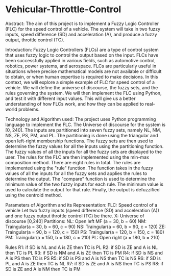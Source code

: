 # Vehicular-Throttle-Control
Abstract:
The aim of this project is to implement a Fuzzy Logic Controller (FLC) for the speed control of a vehicle. The system will take in two fuzzy inputs, speed difference (SD) and acceleration (A), and produce a fuzzy output, throttle control (TC).


Introduction:
Fuzzy Logic Controllers (FLCs) are a type of control system that uses fuzzy logic to control the output based on the input. FLCs have been successfully applied in various fields, such as automotive control, robotics, power systems, and aerospace. FLCs are particularly useful in situations where precise mathematical models are not available or difficult to obtain, or when human expertise is required to make decisions. In this context, we will explore a simple example of FLC for speed control of a vehicle. We will define the universe of discourse, the fuzzy sets, and the rules governing the system. We will then implement the FLC using Python, and test it with different input values. This will give us a better understanding of how FLCs work, and how they can be applied to real-world problems. 

Technology and Algorithm used:
The project uses Python programming language to implement the FLC. The Universe of discourse for the system is [0, 240]. The inputs are partitioned into seven fuzzy sets, namely NL, NM, NS, ZE, PS, PM, and PL. The partitioning is done using the triangular and open left-right membership functions.
The fuzzy sets are then used to determine the fuzzy values for all the inputs using the partitioning function. The fuzzy values of all the inputs for all the fuzzy sets are displayed to the user. The rules for the FLC are then implemented using the min-max composition method. There are eight rules in total.
The rules are implemented using the "rule" function. The function takes in the fuzzy values of all the inputs for all the fuzzy sets and applies the rules to determine the output. The "compare" function is used to determine the minimum value of the two fuzzy inputs for each rule. The minimum value is used to calculate the output for that rule. Finally, the output is defuzzified using the centroid method.


Parameters of Algorithm and its Representation:
FLC: Speed control of a vehicle
Let two fuzzy inputs (speed difference (SD) and acceleration (A)) and one fuzzy
output throttle control (TC) be there.
X: Universe of discourse [0,240]
Partitions: 
    NL: Open left MF (a = 30, b = 60) 
    NM: Traingular(a = 30, b = 60, c = 90)
    NS: Traingular(a = 60, b = 90, c = 120)
    ZE: Traingular(a = 90, b = 120, c = 150)
    PS: Traingular(a = 120, b = 150, c = 180)
    PM: Traingular(a = 150, b = 180, c = 210)
    PL: Open right (a = 180, b = 210) 
    
Rules
R1: if SD is NL and A is ZE then TC is PL
R2: if SD is ZE and A is NL then TC is PL
R3: if SD is NM and A is ZE then TC is PM
R4: if SD is NS and A is PS then TC is PS
R5: if SD is PS and A is NS then TC is NS
R6: if SD is PL and A is ZE then TC is NL
R7: if SD is ZE and A is NS then TC is PS
R8: if SD is ZE and A is NM then TC is PM
